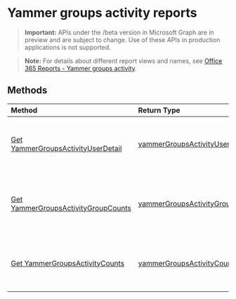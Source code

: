 # Yammer groups activity reports

> **Important:** APIs under the /beta version in Microsoft Graph are in preview and are subject to change. Use of these APIs in production applications is not supported.

> **Note:** For details about different report views and names, see [Office 365 Reports - Yammer groups activity](https://support.office.com/client/Yammer-groups-activity-report-94dd92ec-ea73-43c6-b51f-2a11fd78aa31).

## Methods

| Method                                   | Return Type                              | Description                              |
| :--------------------------------------- | :--------------------------------------- | :--------------------------------------- |
| [Get YammerGroupsActivityUserDetail](../api/reportroot_yammergroupsactivityuserdetail.md) | [yammerGroupsActivityUserDetail](../api/reportroot_yammergroupsactivityuserdetail.md#response) | Get a Yammer groups activity user detail report. |
| [Get YammerGroupsActivityGroupCounts](../api/reportroot_yammergroupsactivitygroupcounts.md) | [yammerGroupsActivityGroupCounts](../api/reportroot_yammergroupsactivitygroupcounts.md#response) | Get a Yammer groups activity group counts report. |
| [Get YammerGroupsActivityCounts](../api/reportroot_yammergroupsactivitycounts.md) | [yammerGroupsActivityCounts](../api/reportroot_yammergroupsactivitycounts.md#response) | Get a Yammer groups activity counts report. |
